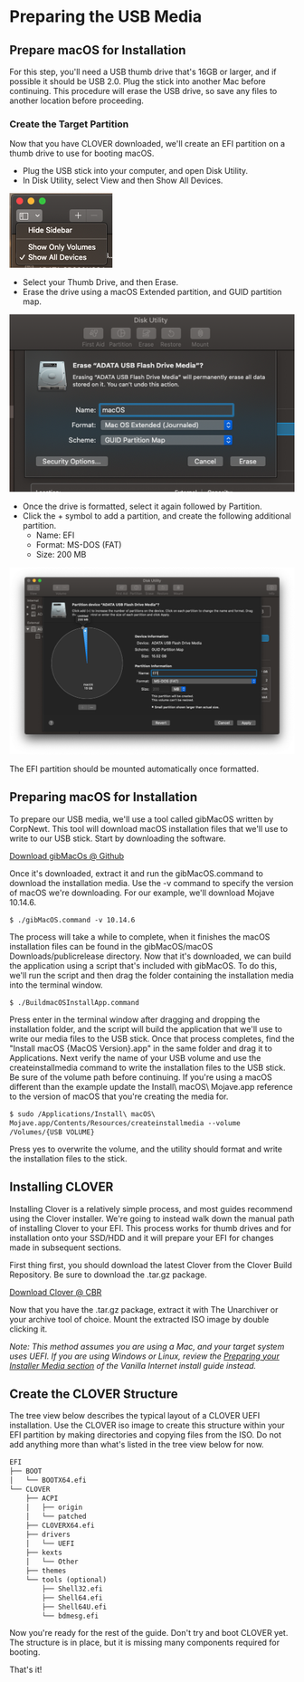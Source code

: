 # Preparing the USB Media

## Prepare macOS for Installation

For this step, you'll need a USB thumb drive that's 16GB or larger, and if possible it should be USB 2.0. Plug the stick into another Mac before continuing. This procedure will erase the USB drive, so save any files to another location before proceeding.

### Create the Target Partition

Now that you have CLOVER downloaded, we'll create an EFI partition on a thumb drive to use for booting macOS.

* Plug the USB stick into your computer, and open Disk Utility.
* In Disk Utility, select View and then Show All Devices.

![](../.gitbook/assets/screen-shot-2019-11-03-at-8.16.28-am.png)

* Select your Thumb Drive, and then Erase.
* Erase the drive using a macOS Extended partition, and GUID partition map.

![](../.gitbook/assets/screen-shot-2019-11-03-at-8.20.01-am.png)

* Once the drive is formatted, select it again followed by Partition.
* Click the + symbol to add a partition, and create the following additional partition.
  * Name: EFI
  * Format: MS-DOS \(FAT\)
  * Size: 200 MB

![](../.gitbook/assets/screen-shot-2019-11-03-at-8.22.18-am.png)

The EFI partition should be mounted automatically once formatted.

## Preparing macOS for Installation

To prepare our USB media, we'll use a tool called gibMacOS written by CorpNewt. This tool will download macOS installation files that we'll use to write to our USB stick. Start by downloading the software.

[Download gibMacOs @ Github](https://github.com/corpnewt/gibMacOS)

Once it's downloaded, extract it and run the gibMacOS.command to download the installation media. Use the -v command to specify the version of macOS we're downloading. For our example, we'll download Mojave 10.14.6.

```text
$ ./gibMacOS.command -v 10.14.6
```

The process will take a while to complete, when it finishes the macOS installation files can be found in the gibMacOS/macOS Downloads/publicrelease directory. Now that it's downloaded, we can build the application using a script that's included with gibMacOS. To do this, we'll run the script and then drag the folder containing the installation media into the terminal window.

```text
$ ./BuildmacOSInstallApp.command
```

Press enter in the terminal window after dragging and dropping the installation folder, and the script will build the application that we'll use to write our media files to the USB stick. Once that process completes, find the "Install macOS {MacOS Version}.app" in the same folder and drag it to Applications.  Next verify the name of your USB volume and use the createinstallmedia command to write the installation files to the USB stick. Be sure of the volume path before continuing.  If you're using a macOS different than the example update the Install\ macOS\ Mojave.app reference to the version of macOS that you're creating the media for.

```text
$ sudo /Applications/Install\ macOS\ Mojave.app/Contents/Resources/createinstallmedia --volume /Volumes/{USB VOLUME}
```

Press yes to overwrite the volume, and the utility should format and write the installation files to the stick.

## Installing CLOVER

Installing Clover is a relatively simple process, and most guides recommend using the Clover installer. We're going to instead walk down the manual path of installing Clover to your EFI. This process works for thumb drives and for installation onto your SSD/HDD and it will prepare your EFI for changes made in subsequent sections.

First thing first, you should download the latest Clover from the Clover Build Repository. Be sure to download the .tar.gz package.

[Download Clover @ CBR](https://cloverdb.com)

Now that you have the .tar.gz package, extract it with The Unarchiver or your archive tool of choice. Mount the extracted ISO image by double clicking it.

_Note: This method assumes you are using a Mac, and your target system uses UEFI. If you are using Windows or Linux, review the_ [_Preparing your Installer Media section_](https://internet-install.gitbook.io/macos-internet-install/preparing-your-installer.../preparing-your-installer-media...) _of the Vanilla Internet install guide instead._

## Create the CLOVER Structure

The tree view below describes the typical layout of a CLOVER UEFI installation. Use the CLOVER iso image to create this structure within your EFI partition by making directories and copying files from the ISO. Do not add anything more than what's listed in the tree view below for now.

```text
EFI
├── BOOT
│   └── BOOTX64.efi
└── CLOVER
    ├── ACPI
    │   ├── origin
    │   └── patched
    ├── CLOVERX64.efi
    ├── drivers
    │   └── UEFI
    ├── kexts
    │   └── Other
    ├── themes
    └── tools (optional)
        ├── Shell32.efi
        ├── Shell64.efi
        ├── Shell64U.efi
        └── bdmesg.efi
```

Now you're ready for the rest of the guide. Don't try and boot CLOVER yet. The structure is in place, but it is missing many components required for booting.

That's it!

